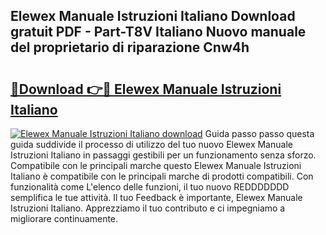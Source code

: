 ## Elewex Manuale Istruzioni Italiano Download gratuit PDF - Part-T8V Italiano Nuovo manuale del proprietario di riparazione Cnw4h

# <h2><a href="http://dfcq2l1.blite.top/?on=Elewex+Manuale+Istruzioni+Italiano">🔗Download 👉🔴 Elewex Manuale Istruzioni Italiano</a></h2>

[![Elewex Manuale Istruzioni Italiano download](https://i.imgur.com/lujVjoI.png)](http://dfcq2l1.blite.top/?on=Elewex+Manuale+Istruzioni+Italiano)
Guida passo passo questa guida suddivide il processo di utilizzo del tuo nuovo Elewex Manuale Istruzioni Italiano in passaggi gestibili per un funzionamento senza sforzo. Compatibile con le principali marche questo Elewex Manuale Istruzioni Italiano è compatibile con le principali marche di prodotti compatibili. Con funzionalità come L'elenco delle funzioni, il tuo nuovo REDDDDDDD semplifica le tue attività. Il tuo Feedback è importante, Elewex Manuale Istruzioni Italiano. Apprezziamo il tuo contributo e ci impegniamo a migliorare continuamente.
